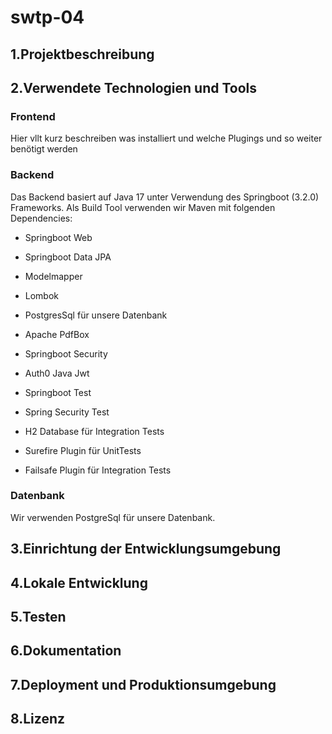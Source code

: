 # swtp-04

## 1.Projektbeschreibung

## 2.Verwendete Technologien und Tools

### Frontend
Hier vllt kurz beschreiben was installiert und welche Plugings und so weiter benötigt werden

### Backend
Das Backend basiert auf Java 17 unter Verwendung des Springboot (3.2.0) Frameworks. Als Build Tool verwenden wir Maven mit folgenden Dependencies:

- Springboot Web
- Springboot Data JPA
- Modelmapper
- Lombok
- PostgresSql für unsere Datenbank
- Apache PdfBox
- Springboot Security
- Auth0 Java Jwt


- Springboot Test
- Spring Security Test
- H2 Database für Integration Tests
- Surefire Plugin für UnitTests
- Failsafe Plugin für Integration Tests

### Datenbank
Wir verwenden PostgreSql für unsere Datenbank.

## 3.Einrichtung der Entwicklungsumgebung

## 4.Lokale Entwicklung

## 5.Testen

## 6.Dokumentation

## 7.Deployment und Produktionsumgebung

## 8.Lizenz

